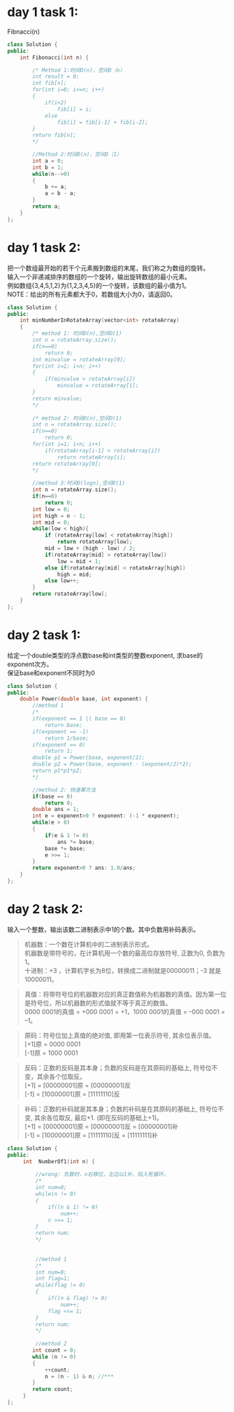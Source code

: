 # day 1 task 1: 

Fibnacci(n)

~~~C++
class Solution {
public:
    int Fibonacci(int n) {

        /* Method 1:时间O(n)，空间O（n）
        int result = 0;
        int fib[n];
        for(int i=0; i<=n; i++)
        {
            if(i<2)
                fib[i] = i;
            else
                fib[i] = fib[i-1] + fib[i-2];
        }
        return fib[n];
        */

        //Method 2:时间O(n)，空间O（1）
        int a = 0;
        int b = 1;
        while(n-->0)
        {
            b += a;
            a = b - a;
        }
        return a;
    }
};
~~~



# day 1 task 2:

把一个数组最开始的若干个元素搬到数组的末尾，我们称之为数组的旋转。  
输入一个非递减排序的数组的一个旋转，输出旋转数组的最小元素。  
例如数组{3,4,5,1,2}为{1,2,3,4,5}的一个旋转，该数组的最小值为1。  
NOTE：给出的所有元素都大于0，若数组大小为0，请返回0。

~~~C++
class Solution {
public:
    int minNumberInRotateArray(vector<int> rotateArray) 
    {
        /* method 1: 时间O(n),空间O(1)
        int n = rotateArray.size();
        if(n==0)
            return 0;
        int minvalue = rotateArray[0];
        for(int i=1; i<n; i++)
        {
            if(minvalue > rotateArray[i])
                minvalue = rotateArray[i];
        }
        return minvalue;
        */
        
        /* method 2: 时间O(n),空间O(1)
        int n = rotateArray.size();
        if(n==0)
            return 0;
        for(int i=1; i<n; i++)
            if(rotateArray[i-1] > rotateArray[i])
                return rotateArray[i];
        return rotateArray[0];
        */
        
        //method 3:时间O(logn),空间O(1)
        int n = rotateArray.size();
        if(n==0)
            return 0;
        int low = 0;
        int high = n - 1;
        int mid = 0;
        while(low < high){
            if (rotateArray[low] < rotateArray[high])
                return rotateArray[low];
            mid = low + (high - low) / 2;
            if(rotateArray[mid] > rotateArray[low])
                low = mid + 1;
            else if(rotateArray[mid] < rotateArray[high])
                high = mid;
            else low++;
        }
        return rotateArray[low];
    }
};
~~~



# day 2 task 1:

给定一个double类型的浮点数base和int类型的整数exponent, 求base的exponent次方。  
保证base和exponent不同时为0

~~~C++
class Solution {
public:
    double Power(double base, int exponent) {
        //method 1
        /*
        if(exponent == 1 || base == 0)
            return base;
        if(exponent == -1)
            return 1/base;
        if(exponent == 0)
            return 1;
        double p1 = Power(base, exponent/2);
        double p2 = Power(base, exponent - (exponent/2)*2);
        return p1*p1*p2;
        */

        //method 2: 快速幂方法
        if(base == 0)
            return 0;
        double ans = 1;
        int e = exponent>0 ? exponent: (-1 * exponent);
        while(e > 0)
        {
            if(e & 1 != 0)
                ans *= base;
            base *= base;
            e >>= 1;
        }
        return exponent>0 ? ans: 1.0/ans;
    }
};
~~~


# day 2 task 2:

输入一个整数，输出该数二进制表示中1的个数。其中负数用补码表示。

> 机器数：一个数在计算机中的二进制表示形式。  
机器数是带符号的，在计算机用一个数的最高位存放符号, 正数为0, 负数为1。  
十进制：+3 ，计算机字长为8位，转换成二进制就是00000011；-3 就是 10000011。

> 真值：将带符号位的机器数对应的真正数值称为机器数的真值。因为第一位是符号位，所以机器数的形式值就不等于真正的数值。  
0000 0001的真值 = +000 0001 = +1，1000 0001的真值 = –000 0001 = –1。

> 原码：符号位加上真值的绝对值, 即用第一位表示符号, 其余位表示值。  
[+1]原 = 0000 0001  
[-1]原 = 1000 0001

> 反码：正数的反码是其本身；负数的反码是在其原码的基础上, 符号位不变，其余各个位取反。  
[+1] = [00000001]原 = [00000001]反  
[-1] = [10000001]原 = [11111110]反

> 补码：正数的补码就是其本身；负数的补码是在其原码的基础上, 符号位不变, 其余各位取反, 最后+1. (即在反码的基础上+1)。  
[+1] = [00000001]原 = [00000001]反 = [00000001]补  
[-1] = [10000001]原 = [11111110]反 = [11111111]补

~~~C++
class Solution {
public:
     int  NumberOf1(int n) {
         
         //wrong: 负数时，n右移位，左边以1补，陷入死循环。
         /*
         int num=0;
         while(n != 0)
         {
             if((n & 1) != 0)
                 num++;
             n >>= 1;
         }
         return num;
         */
         
         
         //method 1
         /*
         int num=0;
         int flag=1;
         while(flag != 0)
         {
             if((n & flag) != 0)
                 num++;
             flag <<= 1;
         }
         return num;
         */
         
         //method 2
        int count = 0;
        while (n != 0)
        {
            ++count;
            n = (n - 1) & n; //***
        }
        return count;
     }
};
~~~

